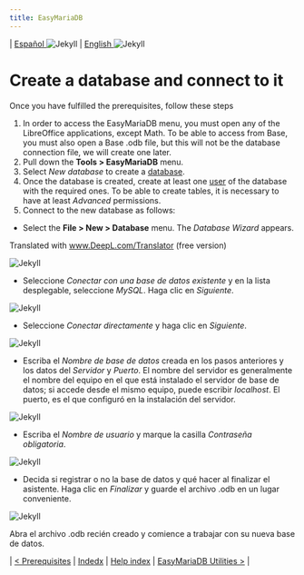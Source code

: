 ```yaml
---
title: EasyMariaDB
---
```


| [ Español ](index.md) ![Jekyll](/img/spain.png) | [ English ](EN_index.md) ![Jekyll](/img/england.png)

# Create a database and connect to it

Once you have fulfilled the prerequisites, follow these steps

1. In order to access the EasyMariaDB menu, you must open any of the LibreOffice applications, except Math. To be able to access from Base, you must also open a Base .odb file, but this will not be the database connection file, we will create one later.
2. Pull down the **Tools > EasyMariaDB** menu.
3. Select _New database_ to create a [database](#new-database).
4. Once the database is created, create at least one [user](#new-user) of the database with the required ones. To be able to create tables, it is necessary to have at least _Advanced_ permissions.
5. Connect to the new database as follows:
  - Select the **File > New > Database** menu. The _Database Wizard_ appears.

Translated with www.DeepL.com/Translator (free version)

![Jekyll](/img/con1.png)

  - Seleccione _Conectar con una base de datos existente_ y en la lista desplegable, seleccione _MySQL_. Haga clic en _Siguiente_.

![Jekyll](/img/con2.png)

  - Seleccione _Conectar directamente_ y haga clic en _Siguiente_.

![Jekyll](/img/con3.png)

  - Escriba el _Nombre de base de datos_ creada en los pasos anteriores y los datos del _Servidor_ y _Puerto_. El nombre del servidor es generalmente el nombre del equipo en el que está instalado el servidor de base de datos; si accede desde el mismo equipo, puede escribir _localhost_. El puerto, es el que configuró en la instalación del servidor.

![Jekyll](/img/con4.png)

  - Escriba el _Nombre de usuario_ y marque la casilla _Contraseña obligatoria_.

![Jekyll](/img/con5.png) 

  - Decida si registrar o no la base de datos y qué hacer al finalizar el asistente. Haga clic en _Finalizar_ y guarde el archivo .odb en un lugar conveniente.

![Jekyll](/img/con6.png)

Abra el archivo .odb recién creado y comience a trabajar con su nueva base de datos.

| [< Prerequisites](EN_requisitos.md) | [Indedx](EN_index.md#index) | [Help index](EN_ayuda.md) | [EasyMariaDB Utilities >](EN_utilidades.md) |
